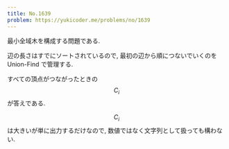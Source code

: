 ```yaml
---
title: No.1639
problem: https://yukicoder.me/problems/no/1639
---
```

最小全域木を構成する問題である.

辺の長さはすでにソートされているので, 最初の辺から順につないでいくのを Union-Find で管理する.

すべての頂点がつながったときの $$ C_i $$ が答えである.

$$ C_i $$ は大きいが単に出力するだけなので, 数値ではなく文字列として扱っても構わない.
